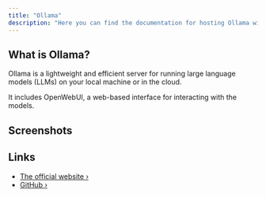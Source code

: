 ```yaml
---
title: "Ollama"
description: "Here you can find the documentation for hosting Ollama with Coolify."
---
```


<ZoomableImage src="/docs/images/services/ollama.webp" />


## What is Ollama?

Ollama is a lightweight and efficient server for running large language models (LLMs) on your local machine or in the cloud.

It includes OpenWebUI, a web-based interface for interacting with the models.

## Screenshots
<ZoomableImage src="/docs/images/services/ollama.gif" />

## Links

- [The official website ›](https://ollama.com/?utm_source=coolify.io)
- [GitHub ›](https://github.com/ollama/ollama?utm_source=coolify.io)
